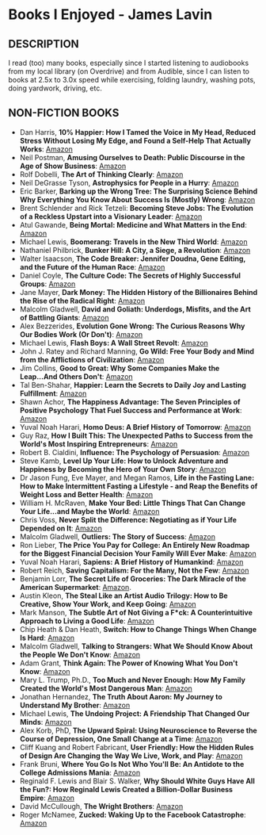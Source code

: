 # Books I Enjoyed - James Lavin

## DESCRIPTION

I read (too) many books, especially since I started listening to audiobooks from my local library (on Overdrive) and from Audible, since I can listen to books at 2.5x to 3.0x speed while exercising, folding laundry, washing pots, doing yardwork, driving, etc.

## NON-FICTION BOOKS

* Dan Harris, **10% Happier: How I Tamed the Voice in My Head, Reduced Stress Without Losing My Edge, and Found a Self-Help That Actually Works**: [Amazon](https://www.amazon.com/10%25-Happier-Dan-Harris-audiobook/dp/B00I8NLVFY/)
* Neil Postman, **Amusing Ourselves to Death: Public Discourse in the Age of Show Business**: [Amazon](https://www.amazon.com/Amusing-Ourselves-to-Death-audiobook/dp/B000MQ54BC/)
* Rolf Dobelli, **The Art of Thinking Clearly**: [Amazon](https://www.amazon.com/The-Art-of-Thinking-Clearly-audiobook/dp/B00CIB3KVA/)
* Neil DeGrasse Tyson, **Astrophysics for People in a Hurry**: [Amazon](https://www.amazon.com/Astrophysics-People-Hurry-audio-cd/dp/B06XB2PX7G/)
* Eric Barker, **Barking up the Wrong Tree: The Surprising Science Behind Why Everything You Know About Success Is (Mostly) Wrong**: [Amazon](https://www.amazon.com/Barking-up-Wrong-Tree-audiobook/dp/B06XXZQP6T/)
* Brent Schlender and Rick Tetzeli: **Becoming Steve Jobs: The Evolution of a Reckless Upstart into a Visionary Leader**: [Amazon](https://www.amazon.com/Becoming-Steve-Jobs-audiobook/dp/B00R8IC37K/)
* Atul Gawande, **Being Mortal: Medicine and What Matters in the End**: [Amazon](https://www.amazon.com/Being-Mortal-Atul-Gawande-audiobook/dp/B00NPAJ32S/)
* Michael Lewis, **Boomerang: Travels in the New Third World**: [Amazon](https://www.amazon.com/Boomerang-Michael-Lewis-audiobook/dp/B005RTVAIU/)
* Nathaniel Philbrick, **Bunker Hill: A City, a Siege, a Revolution**: [Amazon](https://www.amazon.com/Bunker-Hill-Nathaniel-Philbrick-audiobook/dp/B00CKZHL50/)
* Walter Isaacson, **The Code Breaker: Jennifer Doudna, Gene Editing, and the Future of the Human Race**: [Amazon](https://www.amazon.com/Code-Breaker-Jennifer-Doudna-Editing/dp/B08GP2J186/)
* Daniel Coyle, **The Culture Code: The Secrets of Highly Successful Groups**: [Amazon](https://www.amazon.com/The-Culture-Code-Daniel-Coyle-audiobook/dp/B077B1WF85/)
* Jane Mayer, **Dark Money: The Hidden History of the Billionaires Behind the Rise of the Radical Right**: [Amazon](https://www.amazon.com/Dark-Money-Jane-Mayer-audiobook/dp/B01A7BVFZK/)
* Malcolm Gladwell, **David and Goliath: Underdogs, Misfits, and the Art of Battling Giants**: [Amazon](https://www.amazon.com/David-and-Goliath-audiobook/dp/B00EKQKMG2/)
* Alex Bezzerides, **Evolution Gone Wrong: The Curious Reasons Why Our Bodies Work (Or Don't)**: [Amazon](https://www.amazon.com/Evolution-Gone-Wrong-Curious-Reasons/dp/B08PDV8PVT/)
* Michael Lewis, **Flash Boys: A Wall Street Revolt**: [Amazon](https://www.amazon.com/Flash-Boys-Michael-Lewis-audiobook/dp/B00ICRE1QC/)
* John J. Ratey and Richard Manning, **Go Wild: Free Your Body and Mind from the Afflictions of Civilization**: [Amazon](https://www.amazon.com/Go-Wild-audiobook/dp/B00JXM306C/)
* Jim Collins, **Good to Great: Why Some Companies Make the Leap...And Others Don't**: [Amazon](https://www.amazon.com/Good-to-Great-Jim-Collins-audiobook/dp/B003VXI5MS/)
* Tal Ben-Shahar, **Happier: Learn the Secrets to Daily Joy and Lasting Fulfillment**: [Amazon](https://www.amazon.com/Happier-Tal-Ben-Shahar-audiobook/dp/B000RNKHKI/)
* Shawn Achor, **The Happiness Advantage: The Seven Principles of Positive Psychology That Fuel Success and Performance at Work**: [Amazon](https://www.amazon.com/The-Happiness-Advantage-audiobook/dp/B00435DZ7S/)
* Yuval Noah Harari, **Homo Deus: A Brief History of Tomorrow**: [Amazon](https://www.amazon.com/Homo-Deus-Yuval-Noah-Harari-audiobook/dp/B01MYZ4OUW/)
* Guy Raz, **How I Built This: The Unexpected Paths to Success from the World's Most Inspiring Entrepreneurs**: [Amazon](https://www.amazon.com/How-Built-This-Unexpected-Entrepreneurs/dp/B08BT74368/)
* Robert B. Cialdini, **Influence: The Psychology of Persuasion**: [Amazon](https://www.amazon.com/Influence-New-Expanded-Psychology-Persuasion/dp/B08RLT11Q3/)
* Steve Kamb, **Level Up Your Life: How to Unlock Adventure and Happiness by Becoming the Hero of Your Own Story**: [Amazon](https://www.amazon.com/Level-Up-Your-Life-Steve-Kamb-audiobook/dp/B01B8IRSDY/)
* Dr Jason Fung, Eve Mayer, and Megan Ramos, **Life in the Fasting Lane: How to Make Intermittent Fasting a Lifestyle - and Reap the Benefits of Weight Loss and Better Health**: [Amazon](https://www.amazon.com/Life-in-Fasting-Lane-audiobook/dp/B07W7374QC/)
* William H. McRaven, **Make Your Bed: Little Things That Can Change Your Life...and Maybe the World**: [Amazon](https://www.amazon.com/Make-Your-Bed-William-H-McRaven-audiobook/dp/B06XKDM3QL/)
* Chris Voss, **Never Split the Difference: Negotiating as if Your Life Depended on It**: [Amazon](https://www.amazon.com/Never-Split-Difference-audiobook/dp/B01COR1GM2/)
* Malcolm Gladwell, **Outliers: The Story of Success**: [Amazon](https://www.amazon.com/Outliers-Malcolm-Gladwell-audiobook/dp/B001LNK9C4/)
* Ron Lieber, **The Price You Pay for College: An Entirely New Roadmap for the Biggest Financial Decision Your Family Will Ever Make**: [Amazon](https://www.amazon.com/Price-You-Pay-College-Financial/dp/B081ZHVLXL/)
* Yuval Noah Harari, **Sapiens: A Brief History of Humankind**: [Amazon](https://www.amazon.com/Sapiens-Yuval-Noah-Harari-audiobook/dp/B0741F3M7C/)
* Robert Reich, **Saving Capitalism: For the Many, Not the Few**: [Amazon](https://www.amazon.com/Saving-Capitalism-Robert-B-Reich-audiobook/dp/B0153NASIM/)
* Benjamin Lorr, **The Secret Life of Groceries: The Dark Miracle of the American Supermarket**: [Amazon](https://www.amazon.com/Secret-Life-Groceries-American-Supermarket/dp/B085YFZ619).
* Austin Kleon, **The Steal Like an Artist Audio Trilogy: How to Be Creative, Show Your Work, and Keep Going**: [Amazon](https://www.amazon.com/Steal-Like-Artist-Audio-Trilogy/dp/B08P3QPSTM/)
* Mark Manson, **The Subtle Art of Not Giving a F\*ck: A Counterintuitive Approach to Living a Good Life**: [Amazon](https://www.amazon.com/Subtle-Art-Not-Giving-Counterintuitive/dp/B01I29Y344/)
* Chip Heath & Dan Heath, **Switch: How to Change Things When Change Is Hard**: [Amazon](https://www.amazon.com/Switch-Dan-Heath-Chip-Heath-audiobook/dp/B0038NLX9S/)
* Malcolm Gladwell, **Talking to Strangers: What We Should Know About the People We Don't Know**: [Amazon](https://www.amazon.com/Talking-to-Strangers-audiobook/dp/B07NJCG1XS/)
* Adam Grant, **Think Again: The Power of Knowing What You Don't Know**: [Amazon](https://www.amazon.com/Think-Again-Power-Knowing-What/dp/B08HJQHNH9/)
* Mary L. Trump, Ph.D., **Too Much and Never Enough: How My Family Created the World's Most Dangerous Man**: [Amazon](https://www.amazon.com/Too-Much-Never-Enough-Dangerous/dp/B0898S8WP8/)
* Jonathan Hernandez, **The Truth About Aaron: My Journey to Understand My Brother**: [Amazon](https://www.amazon.com/The-Truth-About-Aaron-audiobook/dp/B07GZYT89T/)
* Michael Lewis, **The Undoing Project: A Friendship That Changed Our Minds**: [Amazon](https://www.amazon.com/The-Undoing-Project-Michael-Lewis-audiobook/dp/B01KBM82M4/)
* Alex Korb, PhD, **The Upward Spiral: Using Neuroscience to Reverse the Course of Depression, One Small Change at a Time**: [Amazon](https://www.amazon.com/The-Upward-Spiral-Alex-Korb-PhD-audiobook/dp/B00T3JFM9S/)
* Cliff Kuang and Robert Fabricant, **User Friendly: How the Hidden Rules of Design Are Changing the Way We Live, Work, and Play**: [Amazon](https://www.amazon.com/User-Friendly-audiobook/dp/B07ZQJ9BMG/)
* Frank Bruni, **Where You Go Is Not Who You'll Be: An Antidote to the College Admissions Mania**: [Amazon](https://www.amazon.com/Where-You-Go-Is-Not-Who-Youll-Be-audiobook/dp/B00RKLOAG2/)
* Reginald F. Lewis and Blair S. Walker, **Why Should White Guys Have All the Fun?: How Reginald Lewis Created a Billion-Dollar Business Empire**: [Amazon](https://www.amazon.com/Should-White-Guys-Have-Billion-Dollar/dp/B08HNHYKXZ/)
* David McCullough, **The Wright Brothers**: [Amazon](https://www.amazon.com/The-Wright-Brothers-audiobook/dp/B00TA5MPEU/)
* Roger McNamee, **Zucked: Waking Up to the Facebook Catastrophe**: [Amazon](https://www.amazon.com/Zucked-Facebook-Catastrophe-audiobook/dp/B07K7XKF1J/)

